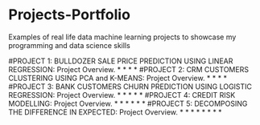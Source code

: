 # Projects-Portfolio
Examples of real life data machine learning projects to showcase my programming and data science skills 

#PROJECT 1: BULLDOZER SALE PRICE PREDICTION USING LINEAR REGRESSION: Project Overview.
*
*
*
*
#PROJECT 2: CRM CUSTOMERS CLUSTERING USING PCA and K-MEANS: Project Overview.
*
*
*
*
#PROJECT 3: BANK CUSTOMERS CHURN PREDICTION USING LOGISTIC REGRESSION: Project Overview.
*
*
*
*
*
#PROJECT 4: CREDIT RISK MODELLING: Project Overview.
*
*
*
*
*
*
#PROJECT 5: DECOMPOSING THE DIFFERENCE IN EXPECTED: Project Overview.
*
*
*
*
*
*
*
*
